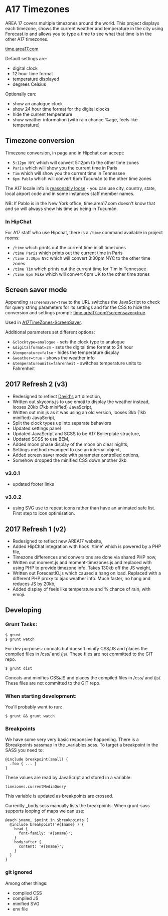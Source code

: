 # A17 Timezones

AREA 17 covers multiple timezones around the world. This project displays each timezone, shows the current weather and temperature in the city using Forecast.io and allows you to type a time to see what that time is in the other A17 timezones.

<a href="https://time.area17.com/" target="blank">time.area17.com</a>

Default settings are:
* digital clock
* 12 hour time format
* temperature displayed
* degrees Celsius

Optionally can:
* show an analogue clock
* show 24 hour time format for the digital clocks
* hide the current temperature
* show weather information (with rain chance %age, feels like temperature)

## Timezone conversion

Timezone conversion, in page and in Hipchat can accept:

* `5:12pm NYC` which will convert 5:12pm to the other time zones
* `Paris` which will show you the current time in Paris
* `Tim` which will show you the current time in Tennessee
* `6pm Pablo` which will convert 6pm Tucumán to the other time zones

The A17 locale info is [reasonably loose](https://github.com/area17/time/blob/master/includes/_timezones_setup.php#L48) - you can use city, country, state, local airport code and in some instances staff member names. 

NB: If Pablo is in the New York office, time.area17.com doesn't know that and so will always show his time as being in Tucumán.

### In HipChat

For A17 staff who use Hipchat, there is a `/time` command available in project rooms:

* `/time` which prints out the current time in all timezones
* `/time Paris` which prints out the current time in Paris
* `/time 3:30pm NYC` which will convert 3:30pm NYC to the other time zones
* `/time Tim` which prints out the current time for Tim in Tennessee
* `/time 6pm Mike` which will convert 6pm UK to the other time zones

## Screen saver mode

Appending `?screensaver=true` to the URL switches the JavaScript to check for query string parameters for its settings and for the CSS to hide the conversion and settings prompt: <a href="https://time.area17.com/" target="blank">time.area17.com?screensaver=true</a>.

Used in [A17TimeZones-ScreenSaver](https://github.com/area17/A17TimeZones-ScreenSaver).

Additional parameters set different options:

* `&clocktype=analogue` - sets the clock type to analogue
* `&digitalformat=24` - sets the digital time format to 24 hour
* `&temperature=false` - hides the temperature display
* `&weather=true` - shows the weather info
* `&temperatureunits=fahrenheit` - switches temperature units to Fahrenheit

## 2017 Refresh 2 (v3)

* Redesigned to reflect [David's](https://area17.com/about/david-lamothe) art direction,
* Written out skycons.js to use emoji to display the weather instead, looses 20kb (7kb minified) JavaScript,
* Written out min.js as it was using an old version, looses 3kb (1kb minified) JavaScript,
* Split the clock types up into separate behaviors
* Updated settings panel
* Updated JavaScript and SCSS to be A17 Boilerplate structure,
* Updated SCSS to use BEM,
* Added moon phase display of the moon on clear nights,
* Settings method revamped to use an internal object,
* Added screen saver mode with parameter controlled options,
* Somehow dropped the minified CSS down another 2kb

### v3.0.1

* updated footer links

### v3.0.2

* using SVG use to repeat icons rather than have an animated safe list. First step to icon optimisation.

## 2017 Refresh 1 (v2)

* Redesigned to reflect new AREA17 website,
* Added HipChat integration with hook '/time' which is powered by a PHP file,
* Timezone differences and conversions are done via shared PHP now,
* Written out moment.js and moment-timezones.js and replaced with using PHP to provide timezone info. Takes 130kb off the JS weight,
* Written out ForecastIO.js which caused a hang on load. Replaced with a different PHP proxy to ajax weather info. Much faster, no hang and reduces JS by 20kb,
* Added display of feels like temperature and % chance of rain, with emoji.

## Developing

### Grunt Tasks:

    $ grunt
    $ grunt watch

For dev purposes: concats but doesn't minify CSS/JS and places the compiled files in /css/ and /js/. These files are not committed to the GIT repo.

    $ grunt dist

Concats and minifies CSS/JS and places the compiled files in /css/ and /js/. These files are not committed to the GIT repo.


### When starting development:

You'll probably want to run:

    $ grunt && grunt watch


### Breakpoints

We have some very very basic responsive happening. There is a $breakpoints sassmap in the _variables.scss. To target a breakpoint in the SASS you need to:

    @include breakpoint(small) {
      .foo { ... }
    }

These values are read by JavaScript and stored in a variable:

    timezones.currentMediaQuery

This variable is updated as breakpoints are crossed.

Currently _body.scss manually lists the breakpoints. When grunt-sass supports looping of maps we can use:

    @each $name, $point in $breakpoints {
      @include breakpoint('#{$name}') {
        head {
          font-family: '#{$name}';
        }
        body:after {
          content: '#{$name}';
        }
      }
    }

### git ignored

Among other things:

* compiled CSS
* compiled JS
* minified SVG
* env file

